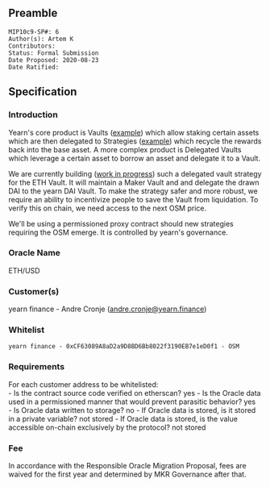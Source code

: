 ## Preamble
```
MIP10c9-SP#: 6
Author(s): Artem K
Contributors:
Status: Formal Submission
Date Proposed: 2020-08-23
Date Ratified:
``` 

## Specification

### Introduction
Yearn's core product is Vaults ([example](https://etherscan.io/address/0xacd43e627e64355f1861cec6d3a6688b31a6f952#code)) which allow staking certain assets which are then delegated to Strategies ([example](https://etherscan.io/address/0xa069E33994DcC24928D99f4BBEDa83AAeF00B5f3#code)) which recycle the rewards back into the base asset. A more complex product is Delegated Vaults which leverage a certain asset to borrow an asset and delegate it to a Vault.

We are currently building ([work in progress](https://etherscan.io/address/0x6f6194041f019c7fa21a6e35e4fb496b2d6e1e95#code)) such a delegated vault strategy for the ETH Vault. It will maintain a Maker Vault and and delegate the drawn DAI to the yearn DAI Vault. To make the strategy safer and more robust, we require an ability to incentivize people to save the Vault from liquidation. To verify this on chain, we need access to the next OSM price.

We'll be using a permissioned proxy contract should new strategies requiring the OSM emerge. It is controlled by yearn's governance.

### Oracle Name
ETH/USD

### Customer(s)
yearn finance - Andre Cronje (andre.cronje@yearn.finance)

### Whitelist
	yearn finance - 0xCF63089A8aD2a9D8BD6Bb8022f3190EB7e1eD0f1 - OSM

### Requirements
For each customer address to be whitelisted:   
	- Is the contract source code verified on etherscan? yes
	- Is the Oracle data used in a permissioned manner that would prevent parasitic behavior? yes   
	- Is Oracle data written to storage? no
		- If Oracle data is stored, is it stored in a private variable? not stored
		- If Oracle data is stored, is the value accessible on-chain exclusively by the protocol? not stored

### Fee

In accordance with the Responsible Oracle Migration Proposal, fees are waived for the first year and determined by MKR Governance after that.